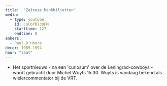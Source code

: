```yaml
---
title:  "Zaïrese bankbiljetten"
media:
  - type: youtube
    id: CoC6Yblc0FM
    starttime: 127
    endtime: 0
ankers:
  - Paul D'Hoore
decor: 1989-1994
hour: "laat"
---
```


* Het sportnieuws - na een 'curiosum' over de Leningrad-cowboys - wordt gebracht door Michel Wuyts <span class="moment-inline seek" data-sec="930">15:30</span>. Wuyts is vandaag bekend als wielercommentator bij de VRT.
